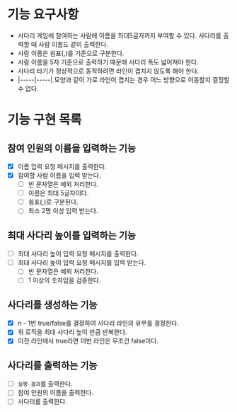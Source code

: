 # 기능 요구사항

* 사다리 게임에 참여하는 사람에 이름을 최대5글자까지 부여할 수 있다. 사다리를 출력할 때 사람 이름도 같이 출력한다.
* 사람 이름은 쉼표(,)를 기준으로 구분한다.
* 사람 이름을 5자 기준으로 출력하기 때문에 사다리 폭도 넓어져야 한다.
* 사다리 타기가 정상적으로 동작하려면 라인이 겹치지 않도록 해야 한다.
* |-----|-----| 모양과 같이 가로 라인이 겹치는 경우 어느 방향으로 이동할지 결정할 수 없다.

# 기능 구현 목록

## 참여 인원의 이름을 입력하는 기능
- [x] 이름 입력 요청 메시지를 출력한다.
- [x] 참여할 사람 이름을 입력 받는다.
  - [ ] 빈 문자열은 예외 처리한다. 
  - [ ] 이름은 최대 5글자이다.
  - [ ] 쉼표(,)로 구분된다. 
  - [ ] 최소 2명 이상 입력 받는다.

## 최대 사다리 높이를 입력하는 기능
- [ ] 최대 사다리 높이 입력 요청 메시지를 출력한다. 
- [ ] 최대 사다리 높이 입력 요청 메시지를 입력 받는다.
  - [ ] 빈 문자열은 예외 처리한다.
  - [ ] 1 이상의 숫자임을 검증한다.

## 사다리를 생성하는 기능 
- [x] n - 1번 true/false를 결정하여 사다리 라인의 유무를 결정한다.
- [x] 위 로직을 최대 사다리 높이 만큼 반복한다.
- [x] 이전 라인에서 true라면 이번 라인은 무조건 false이다.

## 사다리를 출력하는 기능
- [ ] `실행 결과`를 출력한다. 
- [ ] 참여 인원의 이름을 출력한다.
- [ ] 사다리를 출력한다.
